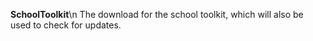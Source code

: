 **SchoolToolkit**\n
The download for the school toolkit, which will also be used to check for updates.
